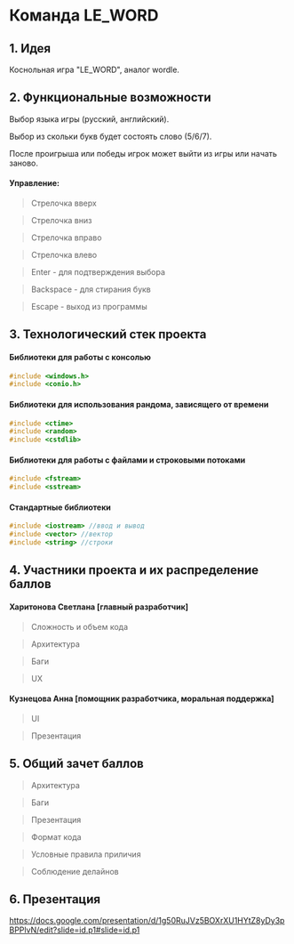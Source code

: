 # Команда LE_WORD

## 1. Идея
Коснольная игра "LE_WORD", аналог wordle.
## 2. Функциональные возможности
Выбор языка игры (русский, английский).

Выбор из скольки букв будет состоять слово (5/6/7).

После проигрыша или победы игрок может выйти из игры или начать заново.

#### Управление:
> Стрелочка вверх

> Стрелочка вниз

> Стрелочка вправо

> Стрелочка влево

> Enter - для подтверждения выбора

> Backspace - для стирания букв

> Escape - выход из программы
## 3. Технологический стек проекта
#### Библиотеки для работы с консолью
```cpp
#include <windows.h>
#include <conio.h>
```
#### Библиотеки для использования рандома, зависящего от времени
```cpp
#include <ctime>
#include <random>
#include <cstdlib>
```
#### Библиотеки для работы с файлами и строковыми потоками
```cpp
#include <fstream>
#include <sstream>
```
#### Стандартные библиотеки
```cpp
#include <iostream> //ввод и вывод
#include <vector> //вектор
#include <string> //строки
```
## 4. Участники проекта и их распределение баллов
#### Харитонова Светлана [главный разработчик]
> Сложность и объем кода

> Архитектура

> Баги

> UX

#### Кузнецова Анна [помощник разработчика, моральная поддержка]
> UI

> Презентация

## 5. Общий зачет баллов
> Архитектура

> Баги

> Презентация

> Формат кода

> Условные правила приличия

> Соблюдение делайнов

## 6. Презентация

https://docs.google.com/presentation/d/1g50RuJVz5BOXrXU1HYtZ8yDy3pBPPlvN/edit?slide=id.p1#slide=id.p1
